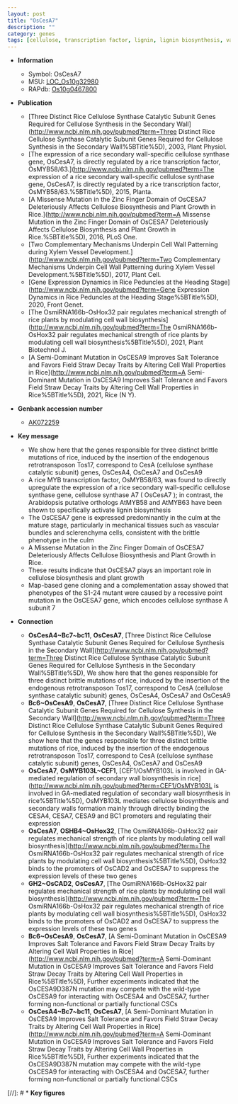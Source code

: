 ```yaml
---
layout: post
title: "OsCesA7"
description: ""
category: genes
tags: [cellulose, transcription factor, lignin, lignin biosynthesis, vascular bundle, growth, culm, zinc, plant growth]
---
```


* **Information**  
    + Symbol: OsCesA7  
    + MSU: [LOC_Os10g32980](http://rice.uga.edu/cgi-bin/ORF_infopage.cgi?orf=LOC_Os10g32980)  
    + RAPdb: [Os10g0467800](https://rapdb.dna.affrc.go.jp/locus/?name=Os10g0467800)  

* **Publication**  
    + [Three Distinct Rice Cellulose Synthase Catalytic Subunit Genes Required for Cellulose Synthesis in the Secondary Wall](http://www.ncbi.nlm.nih.gov/pubmed?term=Three Distinct Rice Cellulose Synthase Catalytic Subunit Genes Required for Cellulose Synthesis in the Secondary Wall%5BTitle%5D), 2003, Plant Physiol.
    + [The expression of a rice secondary wall-specific cellulose synthase gene, OsCesA7, is directly regulated by a rice transcription factor, OsMYB58/63.](http://www.ncbi.nlm.nih.gov/pubmed?term=The expression of a rice secondary wall-specific cellulose synthase gene, OsCesA7, is directly regulated by a rice transcription factor, OsMYB58/63.%5BTitle%5D), 2015, Planta.
    + [A Missense Mutation in the Zinc Finger Domain of OsCESA7 Deleteriously Affects Cellulose Biosynthesis and Plant Growth in Rice.](http://www.ncbi.nlm.nih.gov/pubmed?term=A Missense Mutation in the Zinc Finger Domain of OsCESA7 Deleteriously Affects Cellulose Biosynthesis and Plant Growth in Rice.%5BTitle%5D), 2016, PLoS One.
    + [Two Complementary Mechanisms Underpin Cell Wall Patterning during Xylem Vessel Development.](http://www.ncbi.nlm.nih.gov/pubmed?term=Two Complementary Mechanisms Underpin Cell Wall Patterning during Xylem Vessel Development.%5BTitle%5D), 2017, Plant Cell.
    + [Gene Expression Dynamics in Rice Peduncles at the Heading Stage](http://www.ncbi.nlm.nih.gov/pubmed?term=Gene Expression Dynamics in Rice Peduncles at the Heading Stage%5BTitle%5D), 2020, Front Genet.
    + [The OsmiRNA166b-OsHox32 pair regulates mechanical strength of rice plants by modulating cell wall biosynthesis](http://www.ncbi.nlm.nih.gov/pubmed?term=The OsmiRNA166b-OsHox32 pair regulates mechanical strength of rice plants by modulating cell wall biosynthesis%5BTitle%5D), 2021, Plant Biotechnol J.
    + [A Semi-Dominant Mutation in OsCESA9 Improves Salt Tolerance and Favors Field Straw Decay Traits by Altering Cell Wall Properties in Rice](http://www.ncbi.nlm.nih.gov/pubmed?term=A Semi-Dominant Mutation in OsCESA9 Improves Salt Tolerance and Favors Field Straw Decay Traits by Altering Cell Wall Properties in Rice%5BTitle%5D), 2021, Rice (N Y).

* **Genbank accession number**  
    + [AK072259](http://www.ncbi.nlm.nih.gov/nuccore/AK072259)

* **Key message**  
    + We show here that the genes responsible for three distinct brittle mutations of rice, induced by the insertion of the endogenous retrotransposon Tos17, correspond to CesA (cellulose synthase catalytic subunit) genes, OsCesA4, OsCesA7 and OsCesA9
    + A rice MYB transcription factor, OsMYB58/63, was found to directly upregulate the expression of a rice secondary wall-specific cellulose synthase gene, cellulose synthase A7 ( OsCesA7 ); in contrast, the Arabidopsis putative orthologs AtMYB58 and AtMYB63 have been shown to specifically activate lignin biosynthesis
    + The OsCESA7 gene is expressed predominantly in the culm at the mature stage, particularly in mechanical tissues such as vascular bundles and sclerenchyma cells, consistent with the brittle phenotype in the culm
    + A Missense Mutation in the Zinc Finger Domain of OsCESA7 Deleteriously Affects Cellulose Biosynthesis and Plant Growth in Rice.
    + These results indicate that OsCESA7 plays an important role in cellulose biosynthesis and plant growth
    + Map-based gene cloning and a complementation assay showed that phenotypes of the S1-24 mutant were caused by a recessive point mutation in the OsCESA7 gene, which encodes cellulose synthase A subunit 7

* **Connection**  
    + __OsCesA4~Bc7~bc11__, __OsCesA7__, [Three Distinct Rice Cellulose Synthase Catalytic Subunit Genes Required for Cellulose Synthesis in the Secondary Wall](http://www.ncbi.nlm.nih.gov/pubmed?term=Three Distinct Rice Cellulose Synthase Catalytic Subunit Genes Required for Cellulose Synthesis in the Secondary Wall%5BTitle%5D), We show here that the genes responsible for three distinct brittle mutations of rice, induced by the insertion of the endogenous retrotransposon Tos17, correspond to CesA (cellulose synthase catalytic subunit) genes, OsCesA4, OsCesA7 and OsCesA9
    + __Bc6~OsCesA9__, __OsCesA7__, [Three Distinct Rice Cellulose Synthase Catalytic Subunit Genes Required for Cellulose Synthesis in the Secondary Wall](http://www.ncbi.nlm.nih.gov/pubmed?term=Three Distinct Rice Cellulose Synthase Catalytic Subunit Genes Required for Cellulose Synthesis in the Secondary Wall%5BTitle%5D), We show here that the genes responsible for three distinct brittle mutations of rice, induced by the insertion of the endogenous retrotransposon Tos17, correspond to CesA (cellulose synthase catalytic subunit) genes, OsCesA4, OsCesA7 and OsCesA9
    + __OsCesA7__, __OsMYB103L~CEF1__, [CEF1/OsMYB103L is involved in GA-mediated regulation of secondary wall biosynthesis in rice](http://www.ncbi.nlm.nih.gov/pubmed?term=CEF1/OsMYB103L is involved in GA-mediated regulation of secondary wall biosynthesis in rice%5BTitle%5D), OsMYB103L mediates cellulose biosynthesis and secondary walls formation mainly through directly binding the CESA4, CESA7, CESA9 and BC1 promoters and regulating their expression
    + __OsCesA7__, __OSHB4~OsHox32__, [The OsmiRNA166b-OsHox32 pair regulates mechanical strength of rice plants by modulating cell wall biosynthesis](http://www.ncbi.nlm.nih.gov/pubmed?term=The OsmiRNA166b-OsHox32 pair regulates mechanical strength of rice plants by modulating cell wall biosynthesis%5BTitle%5D),  OsHox32 binds to the promoters of OsCAD2 and OsCESA7 to suppress the expression levels of these two genes
    + __GH2~OsCAD2__, __OsCesA7__, [The OsmiRNA166b-OsHox32 pair regulates mechanical strength of rice plants by modulating cell wall biosynthesis](http://www.ncbi.nlm.nih.gov/pubmed?term=The OsmiRNA166b-OsHox32 pair regulates mechanical strength of rice plants by modulating cell wall biosynthesis%5BTitle%5D),  OsHox32 binds to the promoters of OsCAD2 and OsCESA7 to suppress the expression levels of these two genes
    + __Bc6~OsCesA9__, __OsCesA7__, [A Semi-Dominant Mutation in OsCESA9 Improves Salt Tolerance and Favors Field Straw Decay Traits by Altering Cell Wall Properties in Rice](http://www.ncbi.nlm.nih.gov/pubmed?term=A Semi-Dominant Mutation in OsCESA9 Improves Salt Tolerance and Favors Field Straw Decay Traits by Altering Cell Wall Properties in Rice%5BTitle%5D),  Further experiments indicated that the OsCESA9D387N mutation may compete with the wild-type OsCESA9 for interacting with OsCESA4 and OsCESA7, further forming non-functional or partially functional CSCs
    + __OsCesA4~Bc7~bc11__, __OsCesA7__, [A Semi-Dominant Mutation in OsCESA9 Improves Salt Tolerance and Favors Field Straw Decay Traits by Altering Cell Wall Properties in Rice](http://www.ncbi.nlm.nih.gov/pubmed?term=A Semi-Dominant Mutation in OsCESA9 Improves Salt Tolerance and Favors Field Straw Decay Traits by Altering Cell Wall Properties in Rice%5BTitle%5D),  Further experiments indicated that the OsCESA9D387N mutation may compete with the wild-type OsCESA9 for interacting with OsCESA4 and OsCESA7, further forming non-functional or partially functional CSCs

[//]: # * **Key figures**  


